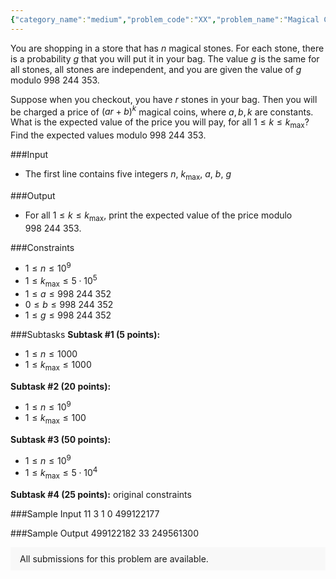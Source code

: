 ```yaml
---
{"category_name":"medium","problem_code":"XX","problem_name":"Magical Coins","problemComponents":{"constraints":"","constraintsState":false,"subtasks":"","subtasksState":false,"inputFormat":"","inputFormatState":false,"outputFormat":"","outputFormatState":false,"sampleTestCases":{"0":{"id":1,"input":"11 3 1 0 499122177","output":"499122182 33 249561300","explanation":"","isDeleted":false}}},"video_editorial_url":"","languages_supported":{"0":"CPP14","1":"C","2":"JAVA","3":"PYTH 3.6","4":"CPP17","5":"PYTH","6":"PYP3","7":"CS2","8":"ADA","9":"PYPY","10":"TEXT","11":"PAS fpc","12":"NODEJS","13":"RUBY","14":"PHP","15":"GO","16":"HASK","17":"TCL","18":"PERL","19":"SCALA","20":"LUA","21":"kotlin","22":"BASH","23":"JS","24":"LISP sbcl","25":"rust","26":"PAS gpc","27":"BF","28":"CLOJ","29":"R","30":"D","31":"CAML","32":"FORT","33":"ASM","34":"swift","35":"FS","36":"WSPC","37":"LISP clisp","38":"SQL","39":"SCM guile","40":"PERL6","41":"ERL","42":"CLPS","43":"ICK","44":"NICE","45":"PRLG","46":"ICON","47":"COB","48":"SCM chicken","49":"PIKE","50":"SCM qobi","51":"ST","52":"SQLQ","53":"NEM"},"max_timelimit":5,"source_sizelimit":50000,"problem_author":"zankanotachi","problem_tester":"","date_added":"23-04-2021","tags":{"0":"expected","1":"generating","2":"ltime95","3":"medium","4":"zankanotachi"},"problem_difficulty_level":"Medium-Hard","best_tag":"Generating Functions","editorial_url":"https://discuss.codechef.com/problems/XX","time":{"view_start_date":1619802000,"submit_start_date":1619802000,"visible_start_date":1619802000,"end_date":1735669800},"is_direct_submittable":false,"problemDiscussURL":"https://discuss.codechef.com/search?q=XX","is_proctored":false,"visitedContests":{},"layout":"problem"}
---
```

You are shopping in a store that has $n$ magical stones. For each stone, there is a probability $g$ that you will put it in your bag. The value $g$ is the same for all stones, all stones are independent, and you are given the value of $g$ modulo $998\ 244\ 353$.

Suppose when you checkout, you have $r$ stones in your bag. Then you will be charged a price of $(ar+b)^k$ magical coins, where $a, b, k$ are constants. What is the expected value of the price you will pay, for all $1\leq k\leq k_{\max}$? Find the expected values modulo $998\ 244\ 353$.

###Input
- The first line contains five integers $n$, $k_{\max}$, $a$, $b$, $g$

###Output
- For all $1\le k\le k_{\max}$, print the expected value of the price modulo $998\ 244\ 353$.

###Constraints
- $1\leq n\leq 10^9$
- $1\leq k_{\max}\leq 5\cdot10^5$
- $1\leq a\leq 998\ 244\ 352$
- $0\leq b\leq 998\ 244\ 352$
- $1\leq g\leq 998\ 244\ 352$

###Subtasks
**Subtask #1 (5 points):**
- $1\leq n\leq 1000$
- $1\leq k_{\max}\leq 1000$

**Subtask #2 (20 points):**
- $1\leq n\leq 10^9$
- $1\leq k_{\max}\leq 100$

**Subtask #3 (50 points):**
- $1\leq n\leq 10^9$
- $1\leq k_{\max}\leq 5\cdot 10^4$

**Subtask #4 (25 points):**
original constraints

###Sample Input
    11 3 1 0 499122177

###Sample Output
    499122182 33 249561300


<aside style='background: #f8f8f8;padding: 10px 15px;'><div>All submissions for this problem are available.</div></aside>